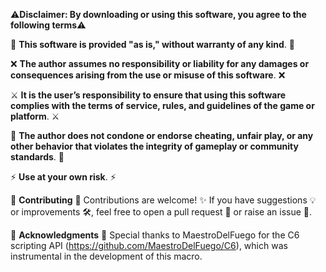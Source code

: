 ⚠️**Disclaimer: By downloading or using this software, you agree to the following terms**⚠️

📜 **This software is provided "as is," without warranty of any kind**. 📜

❌ **The author assumes no responsibility or liability for any damages or consequences arising from the use or misuse of this software**. ❌

⚔️ **It is the user’s responsibility to ensure that using this software complies with the terms of service, rules, and guidelines of the game or platform**. ⚔️

🚫 **The author does not condone or endorse cheating, unfair play, or any other behavior that violates the integrity of gameplay or community standards**. 🚫

⚡ **Use at your own risk**. ⚡

🤝 **Contributing** 🤝
Contributions are welcome! ✨ If you have suggestions 💡 or improvements 🛠️, feel free to open a pull request 📂 or raise an issue 🐛.

👑 **Acknowledgments** 👑
Special thanks to MaestroDelFuego for the C6 scripting API (https://github.com/MaestroDelFuego/C6), which was instrumental in the development of this macro.
